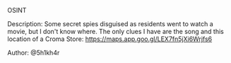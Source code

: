 OSINT

Description: Some secret spies disguised as residents went to watch a movie, but I don't know where. The only clues I have are the song and this location of a Croma Store: https://maps.app.goo.gl/LEX7fn5jXi6Wrjfs6

Author: @5h1kh4r
